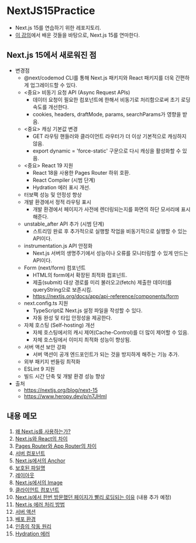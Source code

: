 # NextJS15Practice
- Next.js 15를 연습하기 위한 레포지토리.
- [이 강의](https://www.udemy.com/course/nextjs-react-incl-two-paths/?srsltid=AfmBOorE4VmZw9jYvO_4-tKIa8KfsU0MVrhglq49uX-fXsiFXKmGHSMz)에서 배운 것들을 바탕으로, Next.js 15를 연마한다.

## Next.js 15에서 새로워진 점
- 변경점
  - @next/codemod CLI를 통해 Next.js 패키지와 React 패키지를 더욱 간편하게 업그레이드할 수 있다.
  - <중요> 비동기 요청 API (Async Request APIs)
    - 데이터 요청이 필요한 컴포넌트에 한해서 비동기로 처리함으로써 초기 로딩 속도를 개선한다.
    - cookies, headers, draftMode, params, searchParams가 영향을 받음.
  - <중요> 캐싱 기본값 변경
    - GET 라우팅 핸들러와 클라이언트 라우터가 더 이상 기본적으로 캐싱하지 않음.
    - export dynamic = 'force-static' 구문으로 다시 캐싱을 활성화할 수 있음.
  - <중요> React 19 지원
    - React 18을 사용한 Pages Router 하위 호환.
    - React Compiler (시범 단계)
    - Hydration 에러 표시 개선.
  - 터보팩 성능 및 안정성 향상
  - 개발 환경에서 정적 라우팅 표시
    - 개발 환경에서 페이지가 사전에 렌더링되는지를 화면의 하단 모서리에 표시해준다.
  - unstable_after API 추가 (시범 단계)
    - 스트리밍 완료 후 추가적으로 실행할 작업을 비동기적으로 실행할 수 있는 API이다.
  - instrumentation.js API 안정화
    - Next.js 서버의 생명주기에서 성능이나 오류를 모니터링할 수 있게 만드는 API이다.
  - Form (next/form) 컴포넌트
    - HTML의 form에서 확장된 최적화 컴포넌트.
    - 제출(submit) 대상 경로를 미리 불러오고(fetch) 제출한 데이터를 queryString으로 보존시킴.
    - https://nextjs.org/docs/app/api-reference/components/form
  - next.config.ts 지원
    - TypeScript로 Next.js 설정 파일을 작성할 수 있다.
    - 자동 완성 및 타입 안정성을 제공한다.
  - 자체 호스팅 (Self-hosting) 개선
    - 자체 호스팅에서의 캐시 제어(Cache-Control)를 더 많이 제어할 수 있음.
    - 자체 호스팅에서 이미지 최적화 성능이 향상됨.
  - 서버 액션 보안 강화
    - 서버 액션이 공개 엔드포인트가 되는 것을 방지하게 해주는 기능 추가.
  - 외부 패키지 번들링 최적화
  - ESLint 9 지원
  - 빌드 시간 단축 및 개발 환경 성능 향상
- 출처
  - https://nextjs.org/blog/next-15
  - https://www.heropy.dev/p/n7JHmI

## 내용 메모
1. [왜 Next.js를 사용하는가?](https://github.com/kuman514/nextjs15practice/blob/main/memo/1%20-%20why%20nextjs.md)
2. [Next.js와 React의 차이](https://github.com/kuman514/nextjs15practice/blob/main/memo/2%20-%20nextjs%20vs%20react.md)
3. [Pages Router와 App Router의 차이](https://github.com/kuman514/nextjs15practice/blob/main/memo/3%20-%20pages%20router%20vs%20app%20router.md)
4. [서버 컴포넌트](https://github.com/kuman514/nextjs15practice/blob/main/memo/4%20-%20server%20component.md)
5. [Next.js에서의 Anchor](https://github.com/kuman514/nextjs15practice/blob/main/memo/5%20-%20anchor%20in%20nextjs.md)
6. [보호된 파일명](https://github.com/kuman514/nextjs15practice/blob/main/memo/6%20-%20protected%20file%20names.md)
7. [레이아웃](https://github.com/kuman514/nextjs15practice/blob/main/memo/7%20-%20layout.md)
8. [Next.js에서의 Image](https://github.com/kuman514/nextjs15practice/blob/main/memo/8%20-%20image%20in%20nextjs.md)
9. [클라이언트 컴포넌트](https://github.com/kuman514/nextjs15practice/blob/main/memo/9%20-%20client%20component.md)
10. [Next.js에서 한번 방문했던 페이지가 빨리 로딩되는 이유](https://github.com/kuman514/nextjs15practice/blob/main/memo/10%20-%20why%20visited%20nextjs%20page%20loads%20way%20faster.md) (내용 추가 예정)
11. [Next.js 에러 처리 방법](https://github.com/kuman514/nextjs15practice/blob/main/memo/11%20-%20how%20to%20handle%20an%20error.md)
12. [서버 액션](https://github.com/kuman514/nextjs15practice/blob/main/memo/12%20-%20server%20action.md)
13. [배포 환경](https://github.com/kuman514/nextjs15practice/blob/main/memo/13%20-%20production%20environment.md)
14. [인증의 작동 원리](https://github.com/kuman514/nextjs15practice/blob/main/memo/14%20-%20how%20authentication%20works.md)
15. [Hydration 에러](https://github.com/kuman514/nextjs15practice/blob/main/memo/15%20-%20hydration%20error.md)
